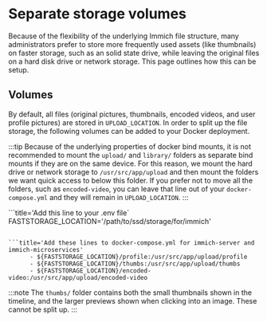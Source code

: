 # Separate storage volumes

Because of the flexibility of the underlying Immich file structure, many administrators prefer to store more frequently used assets (like thumbnails) on faster storage, such as an solid state drive,
while leaving the original files on a hard disk drive or network storage.
This page outlines how this can be setup.

## Volumes

By default, all files (original pictures, thumbnails, encoded videos, and user profile pictures) are stored in `UPLOAD_LOCATION`.
In order to split up the file storage, the following volumes can be added to your Docker deployment.

:::tip
Because of the underlying properties of docker bind mounts, it is not recommended to mount the `upload/` and `library/` folders as separate bind mounts if they are on the same device.
For this reason, we mount the hard drive or network storage to `/usr/src/app/upload` and then mount the folders we want quick access to below this folder.
If you prefer not to move all the folders, such as `encoded-video`, you can leave that line out of your `docker-compose.yml` and they will remain in `UPLOAD_LOCATION`.
:::

```title='Add this line to your .env file`
FASTSTORAGE_LOCATION='/path/to/ssd/storage/for/immich'
```

```title='Add these lines to docker-compose.yml for immich-server and immich-microservices'
      - ${FASTSTORAGE_LOCATION}/profile:/usr/src/app/upload/profile
      - ${FASTSTORAGE_LOCATION}/thumbs:/usr/src/app/upload/thumbs
      - ${FASTSTORAGE_LOCATION}/encoded-video:/usr/src/app/upload/encoded-video
```

:::note
The `thumbs/` folder contains both the small thumbnails shown in the timeline, and the larger previews shown when clicking into an image. These cannot be split up.
:::
